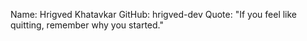 Name: Hrigved Khatavkar
GitHub: hrigved-dev
Quote: "If you feel like quitting, remember why you started."